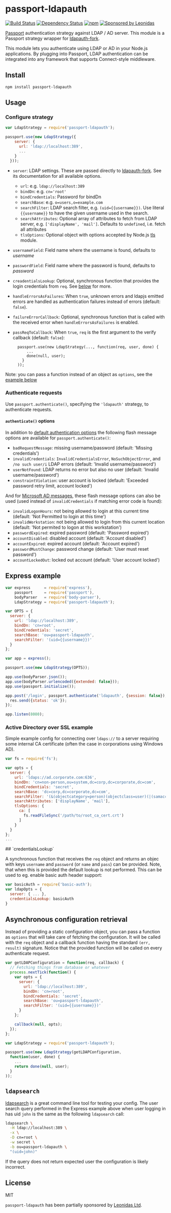 # passport-ldapauth

[![Build Status](https://travis-ci.org/vesse/passport-ldapauth.svg)](https://travis-ci.org/vesse/passport-ldapauth)
[![Dependency Status](https://gemnasium.com/vesse/passport-ldapauth.svg)](https://gemnasium.com/vesse/passport-ldapauth)
[![npm](https://img.shields.io/npm/dm/passport-ldapauth.svg)](http://npmjs.com/package/passport-ldapauth)
[![Sponsored by Leonidas](https://img.shields.io/badge/sponsored%20by-leonidas-389fc1.svg)](https://leonidasoy.fi/opensource)

[Passport](http://passportjs.org/) authentication strategy against LDAP / AD server. This module is a Passport strategy wrapper for [ldapauth-fork](https://github.com/vesse/node-ldapauth-fork).

This module lets you authenticate using LDAP or AD in your Node.js applications. By plugging into Passport, LDAP authentication can be integrated into any framework that supports Connect-style middleware.

## Install

```
npm install passport-ldapauth
```

## Usage

### Configure strategy

```javascript
var LdapStrategy = require('passport-ldapauth');

passport.use(new LdapStrategy({
    server: {
      url: 'ldap://localhost:389',
      ...
    }
  }));
```

* `server`: LDAP settings. These are passed directly to [ldapauth-fork](https://github.com/vesse/node-ldapauth-fork). See its documentation for all available options.
    * `url`: e.g. `ldap://localhost:389`
    * `bindDn`: e.g. `cn='root'`
    * `bindCredentials`: Password for bindDn
    * `searchBase`: e.g. `o=users,o=example.com`
    * `searchFilter`:  LDAP search filter, e.g. `(uid={{username}})`. Use literal `{{username}}` to have the given username used in the search.
    * `searchAttributes`: Optional array of attributes to fetch from LDAP server, e.g. `['displayName', 'mail']`. Defaults to `undefined`, i.e. fetch all attributes
    * `tlsOptions`: Optional object with options accepted by Node.js [tls](http://nodejs.org/api/tls.html#tls_tls_connect_options_callback) module.
* `usernameField`: Field name where the username is found, defaults to _username_
* `passwordField`: Field name where the password is found, defaults to _password_
* `creadentialsLookup`: Optional, synchronous function that provides the login credentials from `req`. See [below](#credentials-lookup) for more.
* `handleErrorsAsFailures`: When `true`, unknown errors and ldapjs emitted errors are handled as authentication failures instead of errors (default: `false`).
* `failureErrorCallback`: Optional, synchronous function that is called with the received error when `handleErrorsAsFailures` is enabled.
* `passReqToCallback`: When `true`, `req` is the first argument to the verify callback (default: `false`):

        passport.use(new LdapStrategy(..., function(req, user, done) {
            ...
            done(null, user);
          }
        ));

Note: you can pass a function instead of an object as `options`, see the [example below](#options-as-function)

### Authenticate requests

Use `passport.authenticate()`, specifying the `'ldapauth'` strategy, to authenticate requests.

#### `authenticate()` options

In addition to [default authentication options](http://passportjs.org/guide/authenticate/) the following flash message options are available for `passport.authenticate()`:

 * `badRequestMessage`: missing username/password (default: 'Missing credentials')
 * `invalidCredentials`: `InvalidCredentialsError`, `NoSuchObjectError`, and `/no such user/i` LDAP errors (default: 'Invalid username/password')
 * `userNotFound`: LDAP returns no error but also no user (default: 'Invalid username/password')
 * `constraintViolation`: user account is locked (default: 'Exceeded password retry limit, account locked')

And for [Microsoft AD messages](http://www-01.ibm.com/support/docview.wss?uid=swg21290631), these flash message options can also be used (used instead of `invalidCredentials` if matching error code is found):

 * `invalidLogonHours`: not being allowed to login at this current time (default: 'Not Permitted to login at this time')
 * `invalidWorkstation`: not being allowed to login from this current location (default: 'Not permited to logon at this workstation')
 * `passwordExpired`: expired password (default: 'Password expired')
 * `accountDisabled`: disabled account (default: 'Account disabled')
 * `accountExpired`: expired account (default: 'Account expired')
 * `passwordMustChange`: password change (default: 'User must reset password')
 * `accountLockedOut`: locked out account (default: 'User account locked')

## Express example

```javascript
var express      = require('express'),
    passport     = require('passport'),
    bodyParser   = require('body-parser'),
    LdapStrategy = require('passport-ldapauth');

var OPTS = {
  server: {
    url: 'ldap://localhost:389',
    bindDn: 'cn=root',
    bindCredentials: 'secret',
    searchBase: 'ou=passport-ldapauth',
    searchFilter: '(uid={{username}})'
  }
};

var app = express();

passport.use(new LdapStrategy(OPTS));

app.use(bodyParser.json());
app.use(bodyParser.urlencoded({extended: false}));
app.use(passport.initialize());

app.post('/login', passport.authenticate('ldapauth', {session: false}), function(req, res) {
  res.send({status: 'ok'});
});

app.listen(8080);
```

### Active Directory over SSL example

Simple example config for connecting over `ldaps://` to a server requiring some internal CA certificate (often the case in corporations using Windows AD).

```javascript
var fs = require('fs');

var opts = {
  server: {
    url: 'ldaps://ad.corporate.com:636',
    bindDn: 'cn=non-person,ou=system,dc=corp,dc=corporate,dc=com',
    bindCredentials: 'secret',
    searchBase: 'dc=corp,dc=corporate,dc=com',
    searchFilter: '(&(objectcategory=person)(objectclass=user)(|(samaccountname={{username}})(mail={{username}})))',
    searchAttributes: ['displayName', 'mail'],
    tlsOptions: {
      ca: [
        fs.readFileSync('/path/to/root_ca_cert.crt')
      ]
    }
  }
};
...
```
<a name="credentials-lookup">
## `credentialsLookup`

A synchronous function that receives the `req` object and returns an objec with keys `username` and `password` (or `name` and `pass`) can be provided. Note, that when this is provided the default lookup is not performed. This can be used to eg. enable basic auth header support:

```javascript
var basicAuth = require('basic-auth');
var ldapOpts = {
  server: { ... },
  credentialsLookup: basicAuth
}
```

<a name="options-as-function"></a>
## Asynchronous configuration retrieval

Instead of providing a static configuration object, you can pass a function as `options` that will take care of fetching the configuration. It will be called with the `req` object and a callback function having the standard `(err, result)` signature. Notice that the provided function will be called on every authenticate request.

```javascript
var getLDAPConfiguration = function(req, callback) {
  // Fetching things from database or whatever
  process.nextTick(function() {
    var opts = {
      server: {
        url: 'ldap://localhost:389',
        bindDn: 'cn=root',
        bindCredentials: 'secret',
        searchBase: 'ou=passport-ldapauth',
        searchFilter: '(uid={{username}})'
      }
    };

    callback(null, opts);
  });
};

var LdapStrategy = require('passport-ldapauth');

passport.use(new LdapStrategy(getLDAPConfiguration,
  function(user, done) {
    ...
    return done(null, user);
  }
));
```

## `ldapsearch`

[ldapsearch](http://linux.die.net/man/1/ldapsearch) is a great command line tool for testing your config. The user search query performed in the Express example above when user logging in has uid `john` is the same as the following `ldapsearch` call:

```bash
ldapsearch \
  -H ldap://localhost:389 \
  -x \
  -D cn=root \
  -w secret \
  -b ou=passport-ldapauth \
  "(uid=john)"
```

If the query does not return expected user the configuration is likely incorrect.

## License

MIT

`passport-ldapauth` has been partially sponsored by [Leonidas Ltd](https://leonidasoy.fi/opensource).
